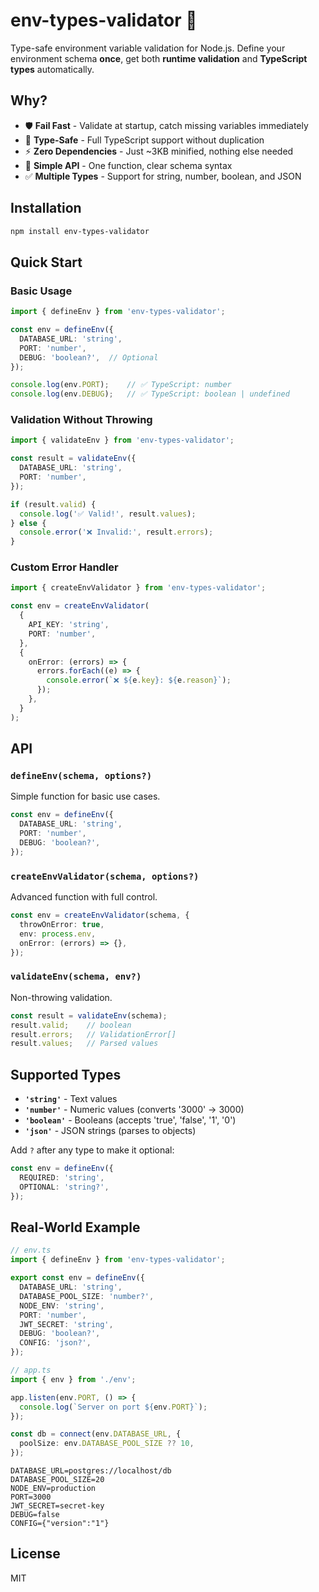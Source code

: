 # env-types-validator 🔐

Type-safe environment variable validation for Node.js. Define your environment schema **once**, get both **runtime validation** and **TypeScript types** automatically.

## Why?

- 🛡️ **Fail Fast** - Validate at startup, catch missing variables immediately
- 📝 **Type-Safe** - Full TypeScript support without duplication
- ⚡ **Zero Dependencies** - Just ~3KB minified, nothing else needed
- 🎯 **Simple API** - One function, clear schema syntax
- ✅ **Multiple Types** - Support for string, number, boolean, and JSON

## Installation
```bash
npm install env-types-validator
```

## Quick Start

### Basic Usage
```typescript
import { defineEnv } from 'env-types-validator';

const env = defineEnv({
  DATABASE_URL: 'string',
  PORT: 'number',
  DEBUG: 'boolean?',  // Optional
});

console.log(env.PORT);    // ✅ TypeScript: number
console.log(env.DEBUG);   // ✅ TypeScript: boolean | undefined
```

### Validation Without Throwing
```typescript
import { validateEnv } from 'env-types-validator';

const result = validateEnv({
  DATABASE_URL: 'string',
  PORT: 'number',
});

if (result.valid) {
  console.log('✅ Valid!', result.values);
} else {
  console.error('❌ Invalid:', result.errors);
}
```

### Custom Error Handler
```typescript
import { createEnvValidator } from 'env-types-validator';

const env = createEnvValidator(
  {
    API_KEY: 'string',
    PORT: 'number',
  },
  {
    onError: (errors) => {
      errors.forEach((e) => {
        console.error(`❌ ${e.key}: ${e.reason}`);
      });
    },
  }
);
```

## API

### `defineEnv(schema, options?)`

Simple function for basic use cases.
```typescript
const env = defineEnv({
  DATABASE_URL: 'string',
  PORT: 'number',
  DEBUG: 'boolean?',
});
```

### `createEnvValidator(schema, options?)`

Advanced function with full control.
```typescript
const env = createEnvValidator(schema, {
  throwOnError: true,
  env: process.env,
  onError: (errors) => {},
});
```

### `validateEnv(schema, env?)`

Non-throwing validation.
```typescript
const result = validateEnv(schema);
result.valid;    // boolean
result.errors;   // ValidationError[]
result.values;   // Parsed values
```

## Supported Types

- **`'string'`** - Text values
- **`'number'`** - Numeric values (converts '3000' → 3000)
- **`'boolean'`** - Booleans (accepts 'true', 'false', '1', '0')
- **`'json'`** - JSON strings (parses to objects)

Add `?` after any type to make it optional:
```typescript
const env = defineEnv({
  REQUIRED: 'string',
  OPTIONAL: 'string?',
});
```

## Real-World Example
```typescript
// env.ts
import { defineEnv } from 'env-types-validator';

export const env = defineEnv({
  DATABASE_URL: 'string',
  DATABASE_POOL_SIZE: 'number?',
  NODE_ENV: 'string',
  PORT: 'number',
  JWT_SECRET: 'string',
  DEBUG: 'boolean?',
  CONFIG: 'json?',
});
```
```typescript
// app.ts
import { env } from './env';

app.listen(env.PORT, () => {
  console.log(`Server on port ${env.PORT}`);
});

const db = connect(env.DATABASE_URL, {
  poolSize: env.DATABASE_POOL_SIZE ?? 10,
});
```
```env
DATABASE_URL=postgres://localhost/db
DATABASE_POOL_SIZE=20
NODE_ENV=production
PORT=3000
JWT_SECRET=secret-key
DEBUG=false
CONFIG={"version":"1"}
```

## License

MIT
